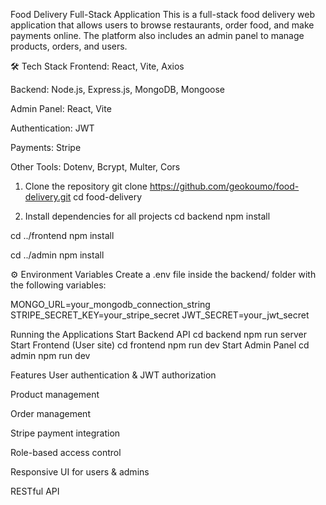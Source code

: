 Food Delivery Full-Stack Application
This is a full-stack food delivery web application that allows users to browse restaurants, order food, and make payments online. The platform also includes an admin panel to manage products, orders, and users.

🛠️ Tech Stack
Frontend: React, Vite, Axios

Backend: Node.js, Express.js, MongoDB, Mongoose

Admin Panel: React, Vite

Authentication: JWT

Payments: Stripe

Other Tools: Dotenv, Bcrypt, Multer, Cors

1. Clone the repository
git clone https://github.com/geokoumo/food-delivery.git
cd food-delivery

2. Install dependencies for all projects
cd backend
npm install

cd ../frontend
npm install

cd ../admin
npm install

⚙️ Environment Variables
Create a .env file inside the backend/ folder with the following variables:

MONGO_URL=your_mongodb_connection_string
STRIPE_SECRET_KEY=your_stripe_secret
JWT_SECRET=your_jwt_secret

Running the Applications
Start Backend API
cd backend
npm run server
Start Frontend (User site)
cd frontend
npm run dev
Start Admin Panel
cd admin
npm run dev

Features
User authentication & JWT authorization

Product management

Order management

Stripe payment integration

Role-based access control

Responsive UI for users & admins

RESTful API
